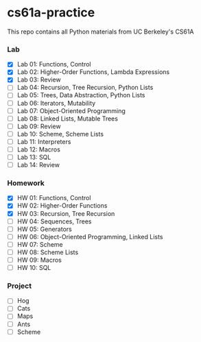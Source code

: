 # cs61a-practice

This repo contains all Python materials from UC Berkeley's CS61A

### Lab
- [x] Lab 01: Functions, Control
- [x] Lab 02: Higher-Order Functions, Lambda Expressions
- [x] Lab 03: Review
- [ ] Lab 04: Recursion, Tree Recursion, Python Lists
- [ ] Lab 05: Trees, Data Abstraction, Python Lists
- [ ] Lab 06: Iterators, Mutability
- [ ] Lab 07: Object-Oriented Programming
- [ ] Lab 08: Linked Lists, Mutable Trees
- [ ] Lab 09: Review
- [ ] Lab 10: Scheme, Scheme Lists
- [ ] Lab 11: Interpreters
- [ ] Lab 12: Macros
- [ ] Lab 13: SQL
- [ ] Lab 14: Review

### Homework
- [x] HW 01: Functions, Control
- [x] HW 02: Higher-Order Functions
- [x] HW 03: Recursion, Tree Recursion
- [ ] HW 04: Sequences, Trees
- [ ] HW 05: Generators
- [ ] HW 06: Object-Oriented Programming, Linked Lists
- [ ] HW 07: Scheme
- [ ] HW 08: Scheme Lists
- [ ] HW 09: Macros
- [ ] HW 10: SQL

### Project
- [ ] Hog
- [ ] Cats
- [ ] Maps
- [ ] Ants
- [ ] Scheme

